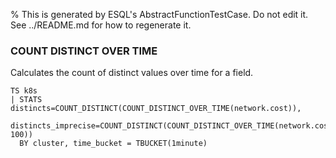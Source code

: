 % This is generated by ESQL's AbstractFunctionTestCase. Do not edit it. See ../README.md for how to regenerate it.

### COUNT DISTINCT OVER TIME
Calculates the count of distinct values over time for a field.

```esql
TS k8s
| STATS distincts=COUNT_DISTINCT(COUNT_DISTINCT_OVER_TIME(network.cost)),
        distincts_imprecise=COUNT_DISTINCT(COUNT_DISTINCT_OVER_TIME(network.cost, 100))
  BY cluster, time_bucket = TBUCKET(1minute)
```
